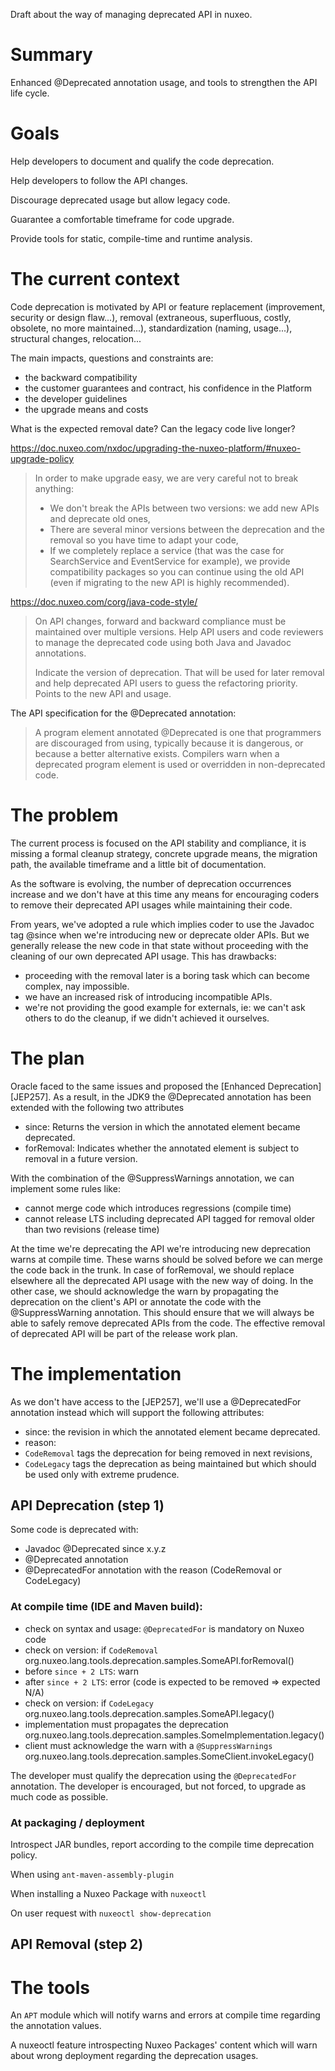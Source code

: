 Draft about the way of managing deprecated API in nuxeo.



# Summary

Enhanced @Deprecated annotation usage, and tools to strengthen the API life cycle.

# Goals

Help developers to document and qualify the code deprecation.

Help developers to follow the API changes.

Discourage deprecated usage but allow legacy code.

Guarantee a comfortable timeframe for code upgrade.

Provide tools for static, compile-time and runtime analysis.

# The current context

Code deprecation is motivated by API or feature replacement (improvement, security or design flaw...), removal (extraneous, superfluous, costly, obsolete, no more maintained...), standardization (naming, usage...), structural changes, relocation...

The main impacts, questions and constraints are:

- the backward compatibility
- the customer guarantees and contract, his confidence in the Platform
- the developer guidelines
- the upgrade means and costs

What is the expected removal date? Can the legacy code live longer?

https://doc.nuxeo.com/nxdoc/upgrading-the-nuxeo-platform/#nuxeo-upgrade-policy
> In order to make upgrade easy, we are very careful not to break anything:
>
> - We don't break the APIs between two versions: we add new APIs and deprecate old ones,
> - There are several minor versions between the deprecation and the removal so you have time to adapt your code,
> - If we completely replace a service (that was the case for SearchService and EventService for example), we provide compatibility packages so you can continue using the old API (even if migrating to the new API is highly recommended).

https://doc.nuxeo.com/corg/java-code-style/

> On API changes, forward and backward compliance must be maintained over multiple versions. Help API users and code reviewers to manage the deprecated code using both Java and Javadoc annotations.
>
> Indicate the version of deprecation. That will be used for later removal and help deprecated API users to guess the refactoring priority. Points to the new API and usage.

The API specification for the @Deprecated annotation:

> A program element annotated @Deprecated is one that programmers are discouraged from using, typically because it is dangerous, or because a better alternative exists.
  Compilers warn when a deprecated program element is used or overridden in non-deprecated code.


# The problem

The current process is focused on the API stability and compliance, it is missing a formal cleanup strategy, concrete upgrade means, the migration path, the available timeframe and a little bit of documentation.

As the software is evolving, the number of deprecation occurrences increase and we don't have at this time any means for encouraging coders to
remove their deprecated API usages while maintaining their code.

From years, we've adopted a rule which implies coder to use the Javadoc tag @since when we're introducing new or deprecate older APIs. But we
generally release the new code in that state without proceeding with the cleaning of our own deprecated API usage. This has drawbacks:

- proceeding with the removal later is a boring task which can become complex, nay impossible.
- we have an increased risk of introducing incompatible APIs.
- we're not providing the good example for externals, ie: we can't ask others to do the cleanup, if we didn't achieved it ourselves.

# The plan

Oracle faced to the same issues and proposed the [Enhanced Deprecation][JEP257]. As a result, in the JDK9 the @Deprecated annotation
has been extended with the following two attributes

- since: Returns the version in which the annotated element became deprecated.
- forRemoval: Indicates whether the annotated element is subject to removal in a  future version.

With the combination of the @SuppressWarnings annotation, we can implement some rules like:

- cannot merge code which introduces regressions (compile time)
- cannot release LTS including deprecated API tagged for removal older than two revisions (release time)

At the time we're deprecating the API we're introducing new deprecation warns at compile time. These warns should be solved before we can merge the code back
in the trunk.
In case of forRemoval, we should replace elsewhere all the deprecated API usage with the new way of doing. In the other case, we should acknowledge
the warn by propagating the deprecation on the client's API or annotate the code with the @SuppressWarning annotation. This should ensure that we will always be able
to safely remove deprecated APIs from the code. The effective removal of deprecated API will be part of the release work plan.

# The implementation

As we don't have access to the [JEP257], we'll use a @DeprecatedFor annotation instead which will support the following attributes:

- since: the revision in which the annotated element became deprecated.
- reason:
 - ``CodeRemoval`` tags the deprecation for being removed in next revisions,
 - ``CodeLegacy`` tags the deprecation as being maintained but which should be used only with extreme prudence.

## API Deprecation (step 1)
Some code is deprecated with:

- Javadoc @Deprecated since x.y.z
- @Deprecated annotation
- @DeprecatedFor annotation with the reason (CodeRemoval or CodeLegacy)

### At compile time (IDE and Maven build):

- check on syntax and usage: `@DeprecatedFor` is mandatory on Nuxeo code
- check on version: if `CodeRemoval` org.nuxeo.lang.tools.deprecation.samples.SomeAPI.forRemoval()
 - before `since + 2 LTS`: warn
 - after `since + 2 LTS`: error (code is expected to be removed => expected N/A)
- check on version: if `CodeLegacy` org.nuxeo.lang.tools.deprecation.samples.SomeAPI.legacy()
 - implementation must propagates the deprecation org.nuxeo.lang.tools.deprecation.samples.SomeImplementation.legacy()
 - client must acknowledge the warn with a `@SuppressWarnings` org.nuxeo.lang.tools.deprecation.samples.SomeClient.invokeLegacy()

The developer must qualify the deprecation using the `@DeprecatedFor` annotation.
The developer is encouraged, but not forced, to upgrade as much code as possible.

### At packaging / deployment

Introspect JAR bundles, report according to the compile time deprecation policy.

When using `ant-maven-assembly-plugin`


When installing a Nuxeo Package with `nuxeoctl`


On user request with `nuxeoctl show-deprecation`

## API Removal (step 2)



# The tools

An ``APT`` module which will notify warns and errors at compile time regarding the annotation values.

A nuxeoctl feature introspecting Nuxeo Packages' content which will warn about wrong deployment regarding the deprecation usages.


